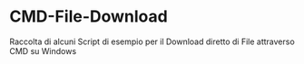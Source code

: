 # CMD-File-Download
Raccolta di alcuni Script di esempio per il Download diretto di File attraverso CMD su Windows
